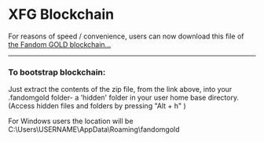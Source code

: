 # XFG Blockchain 

For reasons of speed / convenience, users can now download this file of [the Fandom GOLD blockchain...](https://github.com/ZirtysPerzys/XFG-data/releases)

---------------------------
### To bootstrap blockchain:
Just extract the contents of the zip file, from the link above, into your .fandomgold folder- a 'hidden' folder in your user home base directory.  
(Access hidden files and folders by pressing "Alt + h" )

For Windows users the location will be C:\Users\USERNAME\AppData\Roaming\fandomgold
